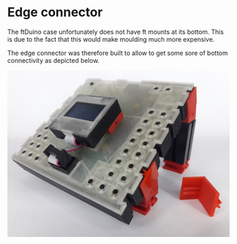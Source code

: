 # Edge connector

The ftDuino case unfortunately does not have ft mounts at
its bottom. This is due to the fact that this would make
moulding much more expensive.

The edge connector was therefore built to allow to get some
sore of bottom connectivity as depicted below.

![A stand using the edge connector](stand.jpg)

